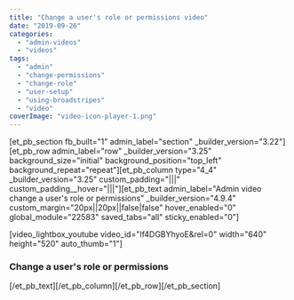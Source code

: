 ```yaml
---
title: "Change a user's role or permissions video"
date: "2019-09-26"
categories: 
  - "admin-videos"
  - "videos"
tags: 
  - "admin"
  - "change-permissions"
  - "change-role"
  - "user-setup"
  - "using-broadstripes"
  - "video"
coverImage: "video-icon-player-1.png"
---
```


\[et\_pb\_section fb\_built="1" admin\_label="section" \_builder\_version="3.22"\]\[et\_pb\_row admin\_label="row" \_builder\_version="3.25" background\_size="initial" background\_position="top\_left" background\_repeat="repeat"\]\[et\_pb\_column type="4\_4" \_builder\_version="3.25" custom\_padding="|||" custom\_padding\_\_hover="|||"\]\[et\_pb\_text admin\_label="Admin video change a user's role or permissions" \_builder\_version="4.9.4" custom\_margin="20px||20px||false|false" hover\_enabled="0" global\_module="22583" saved\_tabs="all" sticky\_enabled="0"\]

\[video\_lightbox\_youtube video\_id="If4DGBYhyoE&rel=0" width="640" height="520" auto\_thumb="1"\]

### Change a user's role or permissions

\[/et\_pb\_text\]\[/et\_pb\_column\]\[/et\_pb\_row\]\[/et\_pb\_section\]
